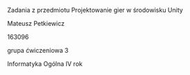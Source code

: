 Zadania z przedmiotu Projektowanie gier w środowisku Unity

Mateusz Petkiewicz

163096

grupa ćwiczeniowa 3

Informatyka Ogólna IV rok
